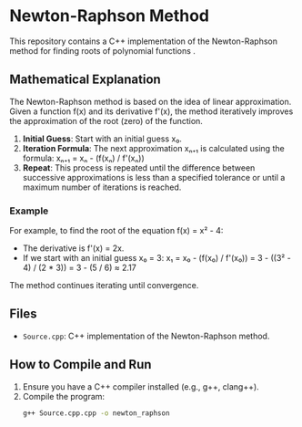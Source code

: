 # Newton-Raphson Method

This repository contains a C++ implementation of the Newton-Raphson method for finding roots of polynomial functions .

## Mathematical Explanation

The Newton-Raphson method is based on the idea of linear approximation. Given a function f(x) and its derivative f'(x), the method iteratively improves the approximation of the root (zero) of the function.

1. **Initial Guess**: Start with an initial guess x₀.
2. **Iteration Formula**: The next approximation xₙ₊₁ is calculated using the formula:
   xₙ₊₁ = xₙ - (f(xₙ) / f'(xₙ))
3. **Repeat**: This process is repeated until the difference between successive approximations is less than a specified tolerance or until a maximum number of iterations is reached.

### Example

For example, to find the root of the equation f(x) = x² - 4:
- The derivative is f'(x) = 2x.
- If we start with an initial guess x₀ = 3:
   x₁ = x₀ - (f(x₀) / f'(x₀)) = 3 - ((3² - 4) / (2 * 3)) = 3 - (5 / 6) ≈ 2.17

The method continues iterating until convergence.
## Files

- `Source.cpp`: C++ implementation of the Newton-Raphson method.

## How to Compile and Run

1. Ensure you have a C++ compiler installed (e.g., g++, clang++).
2. Compile the program:
   ```bash
   g++ Source.cpp.cpp -o newton_raphson
